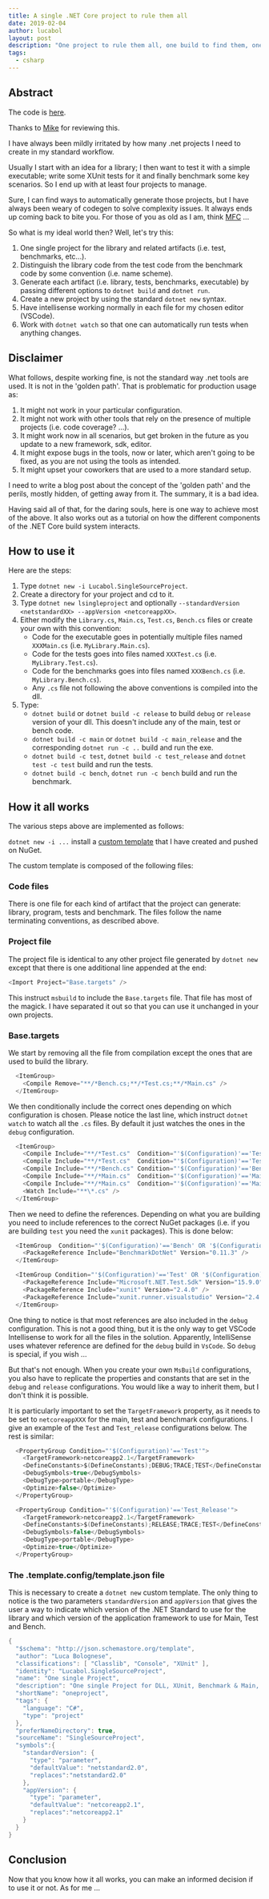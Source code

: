 ```yaml
---
title: A single .NET Core project to rule them all
date: 2019-02-04
author: lucabol
layout: post
description: "One project to rule them all, one build to find them, one configuration to bring them all, and in the darkness bind them! Watch as we bend MSBuild to our will, turning the multi-project .NET convention on its head. Warning: may contain traces of build system hackery and mild rebellion against the 'golden path'"
tags:
  - csharp
---
```

## Abstract
The code is [here](https://github.com/lucabol/SingleSourceProject).

Thanks to [Mike](https://github.com/mjrousos) for reviewing this.

I have always been mildly irritated by how many .net projects I need to create in my standard workflow.

Usually I start with an idea for a library; I then want to test it with a simple executable; write some XUnit tests for it and finally benchmark some key scenarios. So I end up with at least four projects to manage.

Sure, I can find ways to automatically generate those projects, but I have always been weary of codegen to solve complexity issues. It always ends up coming back to bite you. For those of you as old as I am, think [MFC](https://en.wikipedia.org/wiki/Microsoft_Foundation_Class_Library) ...

So what is my ideal world then? Well, let's try this:

1. One single project for the library and related artifacts (i.e. test, benchmarks, etc...).
2. Distinguish the library code from the test code from the benchmark code by some convention (i.e. name scheme).
3. Generate each artifact (i.e. library, tests, benchmarks, executable) by passing different options to `dotnet build` and `dotnet run`.
4. Create a new project by using the standard `dotnet new` syntax.
5. Have intellisense working normally in each file for my chosen editor (VSCode).
6. Work with `dotnet watch` so that one can automatically run tests when anything changes.

## Disclaimer
What follows, despite working fine, is not the standard way .net tools are used. It is not in the 'golden path'. That is problematic for production usage as:

1. It might not work in your particular configuration.
2. It might not work with other tools that rely on the presence of multiple projects (i.e. code coverage? ...).
3. It might work now in all scenarios, but get broken in the future as you update to a new framework, sdk, editor.
4. It might expose bugs in the tools, now or later, which aren't going to be fixed, as you are not using the tools as intended.
5. It might upset your coworkers that are used to a more standard setup.

I need to write a blog post about the concept of the 'golden path' and the perils, mostly hidden, of getting away from it. The summary, it is a bad idea.

Having said all of that, for the daring souls, here is one way to achieve most of the above. It also works out as a tutorial on how the different components of the .NET Core build system interacts.

## How to use it
Here are the steps:

1. Type `dotnet new -i Lucabol.SingleSourceProject`.
2. Create a directory for your project and cd to it.
3. Type `dotnet new lsingleproject` and optionally `--standardVersion <netstandardXX> --appVersion <netcoreappXX>`.
4. Either modify the `Library.cs`, `Main.cs`, `Test.cs`, `Bench.cs` files or create your own with this convention:
    * Code for the executable goes in potentially multiple files named `XXXMain.cs` (i.e. `MyLibrary.Main.cs`).
    * Code for the tests goes into files named `XXXTest.cs` (i.e. `MyLibrary.Test.cs`).
    * Code for the benchmarks goes into files named `XXXBench.cs` (i.e. `MyLibrary.Bench.cs`).
    * Any `.cs` file not following the above conventions is compiled into the dll.
5. Type:
    * `dotnet build` or `dotnet build -c release` to build `debug` or `release` version of your dll. This doesn't include any of the main, test or bench code.
    * `dotnet build -c main` or `dotnet build -c main_release` and the corresponding `dotnet run -c ..` build and run the exe.
    * `dotnet build -c test`, `dotnet build -c test_release` and `dotnet test -c test` build and run the tests.
    * `dotnet build -c bench`, `dotnet run -c bench` build and run the benchmark.

## How it all works
The various steps above are implemented as follows:

`dotnet new -i ...` install a [custom template](https://docs.microsoft.com/en-us/dotnet/core/tools/custom-templates) that I have created and pushed on NuGet.

The custom template is composed of the following files:
### Code files
There is one file for each kind of artifact that the project can generate: library, program, tests and benchmark. The files follow the name terminating conventions, as described above.
### Project file
The project file is identical to any other project file generated by `dotnet new` except that there is one additional line appended at the end:

~~~cs
<Import Project="Base.targets" />
~~~

This instruct `msbuild` to include the `Base.targets` file. That file has most of the magick. I have separated it out so that you can use it unchanged in your own projects.

### Base.targets
We start by removing all the file from compilation except the ones that are used to build the library.

~~~cs
  <ItemGroup>
    <Compile Remove="**/*Bench.cs;**/*Test.cs;**/*Main.cs" />
  </ItemGroup>
~~~

We then conditionally include the correct ones depending on which configuration is chosen. Please notice the last line, which instruct `dotnet watch` to watch all the `.cs` files. By default it just watches the ones in the `debug` configuration.

~~~cs
  <ItemGroup>
    <Compile Include="**/*Test.cs"  Condition="'$(Configuration)'=='Test'"/>
    <Compile Include="**/*Test.cs"  Condition="'$(Configuration)'=='Test_Release'"/>
    <Compile Include="**/*Bench.cs" Condition="'$(Configuration)'=='Bench'"/>
    <Compile Include="**/*Main.cs"  Condition="'$(Configuration)'=='Main'"/>
    <Compile Include="**/*Main.cs"  Condition="'$(Configuration)'=='Main_Release'"/>
    <Watch Include="**\*.cs" />
  </ItemGroup>
~~~

Then we need to define the references. Depending on what you are building you need to include references to the correct NuGet packages (i.e. if you are building `test` you need the `xunit` packages). This is done below:

~~~cs
  <ItemGroup  Condition="'$(Configuration)'=='Bench' OR '$(Configuration)'=='Debug'">
    <PackageReference Include="BenchmarkDotNet" Version="0.11.3" />
  </ItemGroup>

  <ItemGroup Condition="'$(Configuration)'=='Test' OR '$(Configuration)'=='Test_Release' OR '$(Configuration)'=='Debug'">
    <PackageReference Include="Microsoft.NET.Test.Sdk" Version="15.9.0" />
    <PackageReference Include="xunit" Version="2.4.0" />
    <PackageReference Include="xunit.runner.visualstudio" Version="2.4.0" />
  </ItemGroup>
~~~

One thing to notice is that most references are also included in the `debug` configuration. This is not a good thing, but it is the only way to get VSCode Intellisense to work for all the files in the solution. Apparently, IntelliSense uses whatever reference are defined for the `debug` build in `VsCode`. So `debug` is special, if you wish ...

But that's not enough. When you create your own `MsBuild` configurations, you also have to replicate the properties and constants that are set in the `debug` and `release` configurations. You would like a way to inherit them, but I don't think it is possible.

It is particularly important to set the `TargetFramework` property, as it needs to be set to `netcoreappXXX` for the main, test and benchmark configurations. I give an example of the `Test` and `Test_release` configurations below. The rest is similar:

~~~cs
  <PropertyGroup Condition="'$(Configuration)'=='Test'">
    <TargetFramework>netcoreapp2.1</TargetFramework>
    <DefineConstants>$(DefineConstants);DEBUG;TRACE;TEST</DefineConstants>
    <DebugSymbols>true</DebugSymbols>
    <DebugType>portable</DebugType>
    <Optimize>false</Optimize>
  </PropertyGroup>

  <PropertyGroup Condition="'$(Configuration)'=='Test_Release'">
    <TargetFramework>netcoreapp2.1</TargetFramework>
    <DefineConstants>$(DefineConstants);RELEASE;TRACE;TEST</DefineConstants>
    <DebugSymbols>false</DebugSymbols>
    <DebugType>portable</DebugType>
    <Optimize>true</Optimize>
  </PropertyGroup>
~~~

### The .template.config/template.json file
This is necessary to create a `dotnet new` custom template. The only thing to notice is the two parameters `standardVersion` and `appVersion` that gives the user a way to indicate which version of the .NET Standard to use for the library and which version of the application framework to use for Main, Test and Bench.

~~~cs
{
  "$schema": "http://json.schemastore.org/template",
  "author": "Luca Bolognese",
  "classifications": [ "Classlib", "Console", "XUnit" ],
  "identity": "Lucabol.SingleSourceProject",
  "name": "One single Project",
  "description": "One single Project for DLL, XUnit, Benchmark & Main, using configurations to decide what to compile",
  "shortName": "oneproject",
  "tags": {
    "language": "C#",
    "type": "project"
  },
  "preferNameDirectory": true,
  "sourceName": "SingleSourceProject",
  "symbols":{
    "standardVersion": {
      "type": "parameter",
      "defaultValue": "netstandard2.0",
      "replaces":"netstandard2.0"
    },
    "appVersion": {
      "type": "parameter",
      "defaultValue": "netcoreapp2.1",
      "replaces":"netcoreapp2.1"
    }
  }
}
~~~

## Conclusion
Now that you know how it all works, you can make an informed decision if to use it or not. As for me ...
